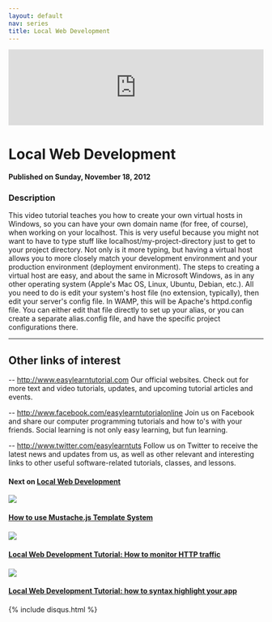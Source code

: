 ```yaml
---
layout: default
nav: series
title: Local Web Development
---
```


<div class="container">
    <div class="row mt grid">
        <div class="mt"></div>
        <div class="row" style="margin-bottom: 20px;">
            <div class="col-sm-push-1 col-sm-10 col-md-push-2 col-md-8">
                <div class="video-container">
                    <iframe width="100%" src="https://www.youtube.com/embed/cZ9FU7x97qw" frameborder="0" allowfullscreen></iframe>
                </div>
            </div>
            <div class="clearfix"></div>
            <div class="col-md-8">
                <h1>Local Web Development</h1>
                <h4>Published on Sunday, November 18, 2012</h4>
                <h3>Description</h3>
                <p>This video tutorial teaches you how to create your own virtual hosts in Windows, so you can have your own domain name (for free, of course), when working on your localhost. This is very useful because you might not want to have to type stuff like localhost/my-project-directory just to get to your project directory. Not only is it more typing, but having a virtual host allows you to more closely match your development environment and your production environment (deployment environment). The steps to creating a virtual host are easy, and about the same in Microsoft Windows, as in any other operating system (Apple's Mac OS, Linux, Ubuntu, Debian, etc.). All you need to do is edit your system's host file (no extension, typically), then edit your server's config file. In WAMP, this will be Apache's httpd.config file. You can either edit that file directly to set up your alias, or you can create a separate alias.config file, and have the specific project configurations there.

--------------------------------
Other links of interest
--------------------------------

-- http://www.easylearntutorial.com Our official websites. Check out for more text and video tutorials, updates, and upcoming tutorial articles and events.

-- http://www.facebook.com/easylearntutorialonline Join us on Facebook and share our computer programming tutorials and how to's with your friends. Social learning is not only easy learning, but fun learning.

-- http://www.twitter.com/easylearntuts Follow us on Twitter to receive the latest news and updates from us, as well as other relevant and interesting links to other useful software-related tutorials, classes, and lessons.</p>
            </div>
            <div class="col-md-4">
                <h4>Next on <a href="/series/local-web-development">Local Web Development</a></h4><div class="row" style="margin-bottom: 20px">
            <div class="col-md-6">
                <a href="/series/local-web-development/how-to-use-mustache-js-template-system">
                    <img src="/img/blank.gif" data-echo="https://i.ytimg.com/vi/JlmoQBF2lvw/hqdefault.jpg" class="img-responsive" />
                </a>
            </div>
            <div class="col-md-6">
                <h4>
                    <a href="/series/local-web-development/how-to-use-mustache-js-template-system">How to use Mustache.js Template System</a>
                </h4>
            </div>
        </div><div class="row" style="margin-bottom: 20px">
            <div class="col-md-6">
                <a href="/series/local-web-development/local-web-development-tutorial-how-to-monitor-http-traffic">
                    <img src="/img/blank.gif" data-echo="https://i.ytimg.com/vi/lXbUAUdzbmI/hqdefault.jpg" class="img-responsive" />
                </a>
            </div>
            <div class="col-md-6">
                <h4>
                    <a href="/series/local-web-development/local-web-development-tutorial-how-to-monitor-http-traffic">Local Web Development Tutorial: How to monitor HTTP traffic</a>
                </h4>
            </div>
        </div><div class="row" style="margin-bottom: 20px">
            <div class="col-md-6">
                <a href="/series/local-web-development/local-web-development-tutorial-how-to-syntax-highlight-your-app">
                    <img src="/img/blank.gif" data-echo="https://i.ytimg.com/vi/ovmVJVr-iPQ/hqdefault.jpg" class="img-responsive" />
                </a>
            </div>
            <div class="col-md-6">
                <h4>
                    <a href="/series/local-web-development/local-web-development-tutorial-how-to-syntax-highlight-your-app">Local Web Development Tutorial: how to syntax highlight your app</a>
                </h4>
            </div>
        </div>
            </div>
            <div class="col-md-8">
                {% include disqus.html %}
            </div>
        </div>
    </div>
    <div class="row mt grid"></div>
</div>

